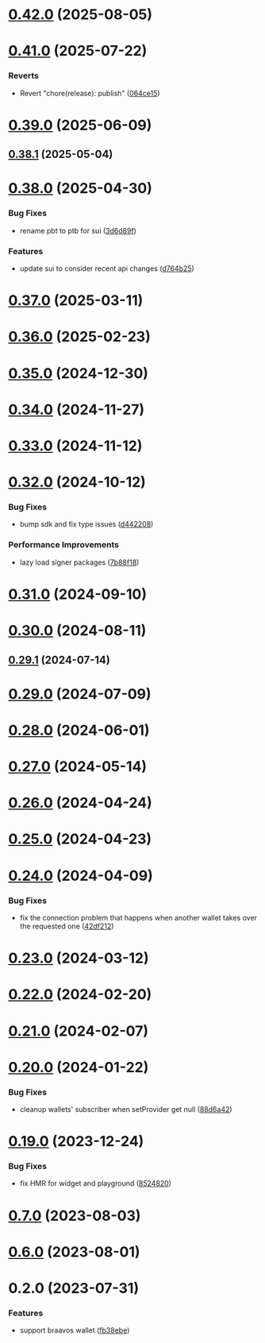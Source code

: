 # [0.42.0](https://github.com/rango-exchange/rango-client/compare/provider-braavos@0.41.0...provider-braavos@0.42.0) (2025-08-05)



# [0.41.0](https://github.com/rango-exchange/rango-client/compare/provider-braavos@0.40.0...provider-braavos@0.41.0) (2025-07-22)


### Reverts

* Revert "chore(release): publish" ([064ce15](https://github.com/rango-exchange/rango-client/commit/064ce157a2f819856f647f83aeb1c0410542e8d7))



# [0.39.0](https://github.com/rango-exchange/rango-client/compare/provider-braavos@0.38.1...provider-braavos@0.39.0) (2025-06-09)



## [0.38.1](https://github.com/rango-exchange/rango-client/compare/provider-braavos@0.38.0...provider-braavos@0.38.1) (2025-05-04)



# [0.38.0](https://github.com/rango-exchange/rango-client/compare/provider-braavos@0.37.0...provider-braavos@0.38.0) (2025-04-30)


### Bug Fixes

* rename pbt to ptb for sui ([3d6d89f](https://github.com/rango-exchange/rango-client/commit/3d6d89f2265766607a15d61e0df92643fb33072b))


### Features

* update sui to consider recent api changes ([d764b25](https://github.com/rango-exchange/rango-client/commit/d764b2501df9bb295f63cdbc0b05acd4a3abb4b9))



# [0.37.0](https://github.com/rango-exchange/rango-client/compare/provider-braavos@0.36.0...provider-braavos@0.37.0) (2025-03-11)



# [0.36.0](https://github.com/rango-exchange/rango-client/compare/provider-braavos@0.35.0...provider-braavos@0.36.0) (2025-02-23)



# [0.35.0](https://github.com/rango-exchange/rango-client/compare/provider-braavos@0.34.0...provider-braavos@0.35.0) (2024-12-30)



# [0.34.0](https://github.com/rango-exchange/rango-client/compare/provider-braavos@0.33.0...provider-braavos@0.34.0) (2024-11-27)



# [0.33.0](https://github.com/rango-exchange/rango-client/compare/provider-braavos@0.32.0...provider-braavos@0.33.0) (2024-11-12)



# [0.32.0](https://github.com/rango-exchange/rango-client/compare/provider-braavos@0.31.0...provider-braavos@0.32.0) (2024-10-12)


### Bug Fixes

* bump sdk and fix type issues ([d442208](https://github.com/rango-exchange/rango-client/commit/d4422083bf5dd27d5f509ce1db7f9560d05428c8))


### Performance Improvements

* lazy load signer packages ([7b88f18](https://github.com/rango-exchange/rango-client/commit/7b88f1834f7b29b4b81ab6c81a07bb88e8ccf55c))



# [0.31.0](https://github.com/rango-exchange/rango-client/compare/provider-braavos@0.30.0...provider-braavos@0.31.0) (2024-09-10)



# [0.30.0](https://github.com/rango-exchange/rango-client/compare/provider-braavos@0.29.1...provider-braavos@0.30.0) (2024-08-11)



## [0.29.1](https://github.com/rango-exchange/rango-client/compare/provider-braavos@0.29.0...provider-braavos@0.29.1) (2024-07-14)



# [0.29.0](https://github.com/rango-exchange/rango-client/compare/provider-braavos@0.27.0...provider-braavos@0.29.0) (2024-07-09)



# [0.28.0](https://github.com/rango-exchange/rango-client/compare/provider-braavos@0.27.0...provider-braavos@0.28.0) (2024-06-01)



# [0.27.0](https://github.com/rango-exchange/rango-client/compare/provider-braavos@0.26.0...provider-braavos@0.27.0) (2024-05-14)



# [0.26.0](https://github.com/rango-exchange/rango-client/compare/provider-braavos@0.25.0...provider-braavos@0.26.0) (2024-04-24)



# [0.25.0](https://github.com/rango-exchange/rango-client/compare/provider-braavos@0.24.0...provider-braavos@0.25.0) (2024-04-23)



# [0.24.0](https://github.com/rango-exchange/rango-client/compare/provider-braavos@0.23.0...provider-braavos@0.24.0) (2024-04-09)


### Bug Fixes

* fix the connection problem that happens when another wallet takes over the requested one ([42df212](https://github.com/rango-exchange/rango-client/commit/42df2120aadd84c95045b0bf76844c19305fb59a))



# [0.23.0](https://github.com/rango-exchange/rango-client/compare/provider-braavos@0.22.0...provider-braavos@0.23.0) (2024-03-12)



# [0.22.0](https://github.com/rango-exchange/rango-client/compare/provider-braavos@0.21.0...provider-braavos@0.22.0) (2024-02-20)



# [0.21.0](https://github.com/rango-exchange/rango-client/compare/provider-braavos@0.20.0...provider-braavos@0.21.0) (2024-02-07)



# [0.20.0](https://github.com/rango-exchange/rango-client/compare/provider-braavos@0.19.0...provider-braavos@0.20.0) (2024-01-22)


### Bug Fixes

* cleanup wallets' subscriber when setProvider get null ([88d6a42](https://github.com/rango-exchange/rango-client/commit/88d6a423c49b34b3d9ff567e22df36c3b009bb76))



# [0.19.0](https://github.com/rango-exchange/rango-client/compare/provider-braavos@0.17.0...provider-braavos@0.19.0) (2023-12-24)


### Bug Fixes

* fix HMR for widget and playground ([8524820](https://github.com/rango-exchange/rango-client/commit/8524820f10cf0b8921f3db0c4f620ff98daa4103))



# [0.7.0](https://github.com/rango-exchange/rango-client/compare/provider-braavos@0.6.0...provider-braavos@0.7.0) (2023-08-03)



# [0.6.0](https://github.com/rango-exchange/rango-client/compare/provider-braavos@0.5.0...provider-braavos@0.6.0) (2023-08-01)



# 0.2.0 (2023-07-31)


### Features

* support braavos wallet ([fb38ebe](https://github.com/rango-exchange/rango-client/commit/fb38ebef00a33b92cabf506c88ef83d8c77cce84))



